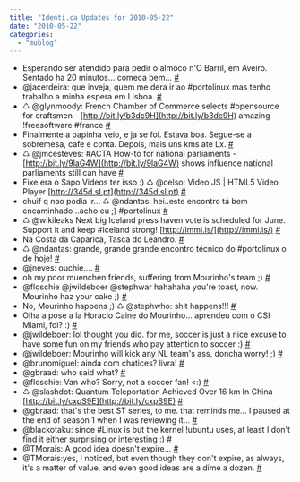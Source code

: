 ```yaml
---
title: "Identi.ca Updates for 2010-05-22"
date: "2010-05-22"
categories: 
  - "mublog"
---
```


- Esperando ser atendido para pedir o almoco n'O Barril, em Aveiro. Sentado ha 20 minutos... comeca bem... [#](http://identi.ca/notice/33169751)
- @jacerdeira: que inveja, quem me dera ir ao #portolinux mas tenho trabalho a minha espera em Lisboa. [#](http://identi.ca/notice/33171061)
- ♺ @glynmoody: French Chamber of Commerce selects #opensource for craftsmen - [http://bit.ly/b3dc9H](http://bit.ly/b3dc9H) amazing !freesoftware #france [#](http://identi.ca/notice/33171898)
- Finalmente a papinha veio, e ja se foi. Estava boa. Segue-se a sobremesa, cafe e conta. Depois, mais uns kms ate Lx. [#](http://identi.ca/notice/33172227)
- ♺ @jmcesteves: #ACTA How-to for national parliaments - [http://bit.ly/9laG4W](http://bit.ly/9laG4W) shows influence national parliaments still can have [#](http://identi.ca/notice/33173060)
- Fixe era o Sapo Videos ter isso :) ♺ @celso: Video JS | HTML5 Video Player [http://345d.sl.pt](http://345d.sl.pt) [#](http://identi.ca/notice/33181730)
- chuif q nao podia ir... ♺ @ndantas: hei..este encontro tá bem encaminhado ..acho eu ;) #portolinux [#](http://identi.ca/notice/33181842)
- ♺ @wikileaks Next big Iceland press haven vote is scheduled for June. Support it and keep #Iceland strong! [http://immi.is/](http://immi.is/) [#](http://identi.ca/notice/33199781)
- Na Costa da Caparica, Tasca do Leandro. [#](http://identi.ca/notice/33201367)
- ♺ @ndantas: grande, grande grande encontro técnico do #portolinux o de hoje! [#](http://identi.ca/notice/33202701)
- @jneves: ouchie.... [#](http://identi.ca/notice/33202845)
- oh my poor muenchen friends, suffering from Mourinho's team ;) [#](http://identi.ca/notice/33205142)
- @floschie @jwildeboer @stephwar hahahaha you're toast, now. Mourinho haz your cake ;) [#](http://identi.ca/notice/33207021)
- No, Mourinho happens ;) ♺ @stephwho: shit happens!!! [#](http://identi.ca/notice/33209063)
- Olha a pose a la Horacio Caine do Mourinho... aprendeu com o CSI Miami, foi? :) [#](http://identi.ca/notice/33209317)
- @jwildeboer: lol thought you did. for me, soccer is just a nice excuse to have some fun on my friends who pay attention to soccer :) [#](http://identi.ca/notice/33210667)
- @jwildeboer: Mourinho will kick any NL team's ass, doncha worry! ;) [#](http://identi.ca/notice/33210728)
- @brunomiguel: ainda com chatices? livra! [#](http://identi.ca/notice/33210794)
- @gbraad: who said what? [#](http://identi.ca/notice/33212113)
- @floschie: Van who? Sorry, not a soccer fan! <:) [#](http://identi.ca/notice/33212337)
- ♺ @slashdot: Quantum Teleportation Achieved Over 16 km In China [http://bit.ly/cxpS9E](http://bit.ly/cxpS9E) [#](http://identi.ca/notice/33212496)
- @gbraad: that's the best ST series, to me. that reminds me... I paused at the end of season 1 when I was reviewing it... [#](http://identi.ca/notice/33216987)
- @blackotaku: since #Linux is but the kernel !ubuntu uses, at least I don't find it either surprising or interesting :) [#](http://identi.ca/notice/33218743)
- @TMorais: A good idea doesn't expire... [#](http://identi.ca/notice/33218916)
- @TMorais:yes, I noticed, but even though they don't expire, as always, it's a matter of value, and even good ideas are a dime a dozen. [#](http://identi.ca/notice/33220290)
